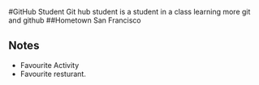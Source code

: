 #GitHub Student
Git hub student is a student in a class learning
more git and github
##Hometown
San Francisco

## Notes
* Favourite Activity
* Favourite resturant.
